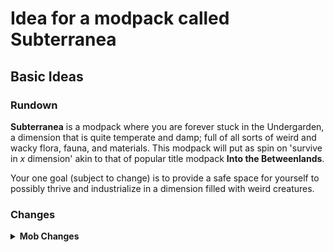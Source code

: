 # Idea for a modpack called Subterranea
## Basic Ideas
### Rundown
**Subterranea** is a modpack where you are forever stuck in the Undergarden, a dimension that is quite temperate and damp; full of all sorts of weird and wacky flora, fauna, and materials. This modpack will put as spin on 'survive in *x* dimension' akin to that of popular title modpack **Into the Betweenlands**.

Your one goal (subject to change) is to provide a safe space for yourself to possibly thrive and industrialize in a dimension filled with weird creatures.
### Changes
<details>
           <summary><b>Mob Changes</b></summary>
           <p>Many things will be changed, such as making zombies and skeletons spawn in the Undergarden; renaming them to Rotbrawlers and Rotrangers with, of course, corresponding retextures to expand more on Rotspawn.</p>
           <p>Creepers will also be turned into rotspawn, becoming Rotbombers that leave a wake of rotdust when the explode, creating more Lil' Rotbombers that continue to wreak havoc in the Undergarden.</p>
</details>
